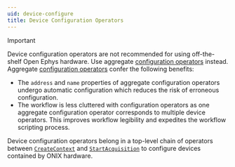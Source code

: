 ```yaml
---
uid: device-configure
title: Device Configuration Operators
---
```


> [!IMPORTANT]
>  Device configuration operators are not recommended for using off-the-shelf Open Ephys hardware. Use aggregate [configuration operators](xref:configure) instead. Aggregate [configuration operators](xref:configure) confer the following benefits:
> - The `address` and `name` properties of aggregate configuration operators undergo automatic configuration which reduces the risk of erroneous configuration.
> - The workflow is less cluttered with configuration operators as one aggregate configuration operator corresponds to multiple device operators. This improves workflow legibility and expedites the workflow scripting process.

Device configuration operators belong in a top-level chain of operators between [`CreateContext`](xref:OpenEphys.Onix1.CreateContext) and [`StartAcquisition`](xref:OpenEphys.Onix1.StartAcquisition) to configure devices contained by ONIX hardware.